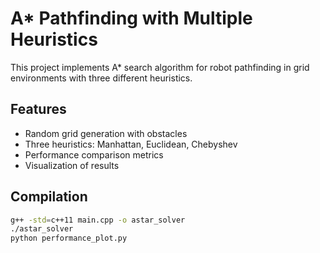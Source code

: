 # A* Pathfinding with Multiple Heuristics

This project implements A* search algorithm for robot pathfinding in grid environments with three different heuristics.

## Features
- Random grid generation with obstacles
- Three heuristics: Manhattan, Euclidean, Chebyshev
- Performance comparison metrics
- Visualization of results

## Compilation
```bash
g++ -std=c++11 main.cpp -o astar_solver
./astar_solver
python performance_plot.py